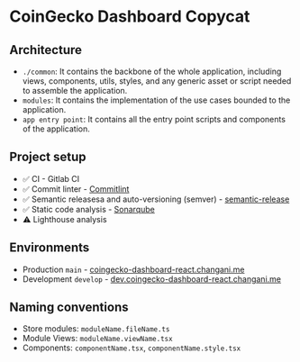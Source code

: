 # CoinGecko Dashboard Copycat

## Architecture

- `./common`: It contains the backbone of the whole application, including views, components, utils, styles, and any generic asset or script needed to assemble the application.
- `modules`: It contains the implementation of the use cases bounded to the application.
- `app entry point`: It contains all the entry point scripts and components of the application.

## Project setup

- ✅ CI - Gitlab CI
- ✅ Commit linter - [Commitlint](https://commitlint.js.org/#/)
- ✅ Semantic releasesa and auto-versioning (semver) - [semantic-release](https://semantic-release.gitbook.io/semantic-release/)
- ✅ Static code analysis - [Sonarqube](https://sonarqube.changani.me/dashboard?id=firmino.changani_coingecko-dashboard-copycat-react_AXudqQ52pEE4tfepoahF)
- ⚠️ Lighthouse analysis

## Environments

- Production `main` - [coingecko-dashboard-react.changani.me](https://coingecko-dashboard-react.changani.me)
- Development `develop` - [dev.coingecko-dashboard-react.changani.me](https://dev.coingecko-dashboard-react.changani.me)

## Naming conventions

- Store modules: `moduleName.fileName.ts`
- Module Views: `moduleName.viewName.tsx`
- Components: `componentName.tsx`, `componentName.style.tsx`
